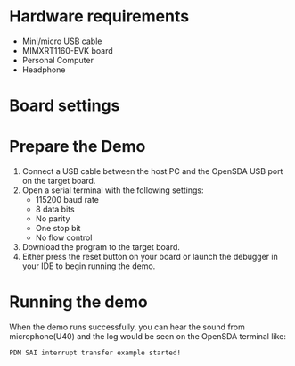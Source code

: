 Hardware requirements
=====================
- Mini/micro USB cable
- MIMXRT1160-EVK board
- Personal Computer
- Headphone

Board settings
============

Prepare the Demo
===============
1.  Connect a USB cable between the host PC and the OpenSDA USB port on the target board.
2.  Open a serial terminal with the following settings:
    - 115200 baud rate
    - 8 data bits
    - No parity
    - One stop bit
    - No flow control
3.  Download the program to the target board.
4.  Either press the reset button on your board or launch the debugger in your IDE to begin running the demo.

Running the demo
================
When the demo runs successfully, you can hear the sound from microphone(U40) and the log would be seen on the OpenSDA terminal like:
~~~~~~~~~~~~~~~~~~~~~~~~~~~~~~~~~~~
PDM SAI interrupt transfer example started!
~~~~~~~~~~~~~~~~~~~~~~~~~~~~~~~~~~~